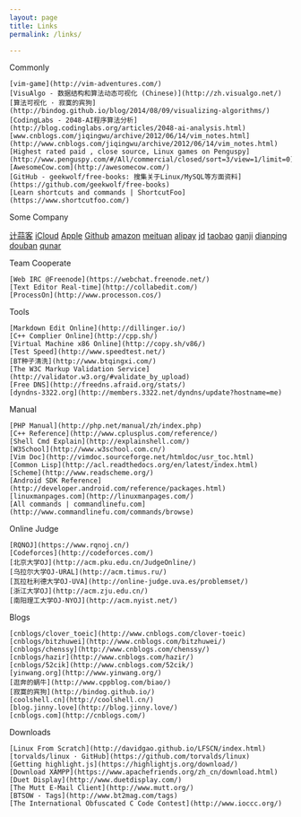 ```yaml
---
layout: page
title: Links
permalink: /links/

---
```

Commonly

    [vim-game](http://vim-adventures.com/)
    [VisuAlgo - 数据结构和算法动态可视化 (Chinese)](http://zh.visualgo.net/)
    [算法可视化 · 寂寞的宾狗](http://bindog.github.io/blog/2014/08/09/visualizing-algorithms/)
    [CodingLabs - 2048-AI程序算法分析](http://blog.codinglabs.org/articles/2048-ai-analysis.html)
    [‎www.cnblogs.com/jiqingwu/archive/2012/06/14/vim_notes.html](http://www.cnblogs.com/jiqingwu/archive/2012/06/14/vim_notes.html)
    [Highest rated paid , close source, Linux games on Penguspy](http://www.penguspy.com/#/All/commercial/closed/sort=3/view=1/limit=0)
    [AwesomeCow.com](http://awesomecow.com/)
    [GitHub - geekwolf/free-books: 搜集关于Linux/MySQL等方面资料](https://github.com/geekwolf/free-books)
    [Learn shortcuts and commands | ShortcutFoo](https://www.shortcutfoo.com/)

Some Company

[计蒜客](http://www.jisuanke.com/)
[iCloud](https://www.icloud.com/)
[Apple](http://www.apple.com/cn/)
[Github](https://github.com/)
[amazon](http://www.amazon.cn/)
[meituan](http://www.meituan.com/)
[alipay](https://www.alipay.com/)
[jd](http://www.jd.com/)
[taobao](http://www.taobao.com/)
[ganji](http://www.ganji.com/)
[dianping](http://www.dianping.com/)
[douban](http://www.douban.com/)
[qunar](http://www.qunar.com/)

Team Cooperate
       
    [Web IRC @Freenode](https://webchat.freenode.net/)
    [Text Editor Real-time](http://collabedit.com/)
    [ProcessOn](http://www.processon.cos/)
    
Tools
    
    [Markdown Edit Online](http://dillinger.io/)
    [C++ Complier Online](http://cpp.sh/)
    [Virtual Machine x86 Online](http://copy.sh/v86/)
    [Test Speed](http://www.speedtest.net/)
    [BT种子清洗](http://www.btqingxi.com/)
    [The W3C Markup Validation Service](http://validator.w3.org/#validate_by_upload)
    [Free DNS](http://freedns.afraid.org/stats/)
    [‎dyndns-3322.org](http://members.3322.net/dyndns/update?hostname=me)
   
Manual
    
    [PHP Manual](http://php.net/manual/zh/index.php)
    [C++ Reference](http://www.cplusplus.com/reference/)
    [Shell Cmd Explain](http://explainshell.com/)
    [W3School](http://www.w3school.com.cn/)
    [Vim Doc](http://vimdoc.sourceforge.net/htmldoc/usr_toc.html)
    [Common Lisp](http://acl.readthedocs.org/en/latest/index.html)
    [Scheme](http://www.readscheme.org/)
    [Android SDK Reference](http://developer.android.com/reference/packages.html)
    [‎linuxmanpages.com](http://linuxmanpages.com/)
    [All commands | commandlinefu.com](http://www.commandlinefu.com/commands/browse)

Online Judge

    [RQNOJ](https://www.rqnoj.cn/)
    [Codeforces](http://codeforces.com/)
    [北京大学OJ](http://acm.pku.edu.cn/JudgeOnline/)
    [乌拉尔大学OJ-URAL](http://acm.timus.ru/)
    [瓦拉杜利德大学OJ-UVA](http://online-judge.uva.es/problemset/)
    [浙江大学OJ](http://acm.zju.edu.cn/)
    [南阳理工大学OJ-NYOJ](http://acm.nyist.net/)

Blogs
    
    [cnblogs/clover_toeic](http://www.cnblogs.com/clover-toeic)
    [cnblogs/bitzhuwei](http://www.cnblogs.com/bitzhuwei/)
    [cnblogs/chenssy](http://www.cnblogs.com/chenssy/)
    [cnblogs/hazir](http://www.cnblogs.com/hazir/)
    [cnblogs/52cik](http://www.cnblogs.com/52cik/)
    [yinwang.org](http://www.yinwang.org/)
    [逛奔的蜗牛](http://www.cppblog.com/biao/)
    [寂寞的宾狗](http://bindog.github.io/)
    [coolshell.cn](http://coolshell.cn/)
    [blog.jinny.love](http://blog.jinny.love/)
    [cnblogs.com](http://cnblogs.com/)

Downloads
    
    [Linux From Scratch](http://davidgao.github.io/LFSCN/index.html)
    [torvalds/linux · GitHub](https://github.com/torvalds/linux)
    [Getting highlight.js](https://highlightjs.org/download/)
    [Download XAMPP](https://www.apachefriends.org/zh_cn/download.html)
    [Duet Display](http://www.duetdisplay.com/)
    [The Mutt E-Mail Client](http://www.mutt.org/)
    [BTSOW - Tags](http://www.bt2mag.com/tags)
    [The International Obfuscated C Code Contest](http://www.ioccc.org/)
